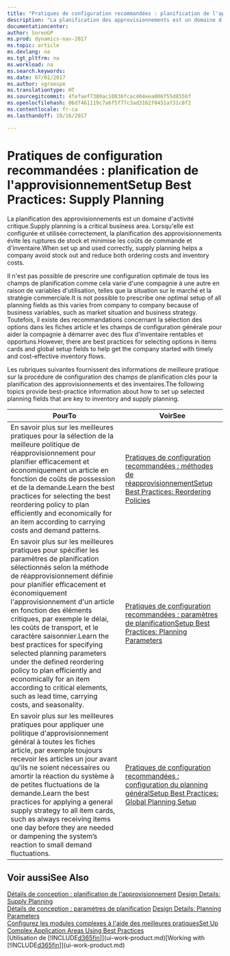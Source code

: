 ```yaml
---
title: "Pratiques de configuration recommandées : planification de l'approvisionnement"
description: "La planification des approvisionnements est un domaine d'activité critique. Lorsqu'elle est configurée et utilisée correctement, la planification des approvisionnements évite les ruptures de stock et minimise les coûts de commande et d'inventaire."
documentationcenter: 
author: SorenGP
ms.prod: dynamics-nav-2017
ms.topic: article
ms.devlang: na
ms.tgt_pltfrm: na
ms.workload: na
ms.search.keywords: 
ms.date: 07/01/2017
ms.author: sgroespe
ms.translationtype: HT
ms.sourcegitcommit: 4fefaef7380ac10836fcac404eea006f55d8556f
ms.openlocfilehash: 06df461119c7a6f5f77c3ad3162f0451af31c8f2
ms.contentlocale: fr-ca
ms.lasthandoff: 10/16/2017

---
```

# <a name="setup-best-practices-supply-planning"></a><span data-ttu-id="f319e-104">Pratiques de configuration recommandées : planification de l'approvisionnement</span><span class="sxs-lookup"><span data-stu-id="f319e-104">Setup Best Practices: Supply Planning</span></span>
<span data-ttu-id="f319e-105">La planification des approvisionnements est un domaine d'activité critique.</span><span class="sxs-lookup"><span data-stu-id="f319e-105">Supply planning is a critical business area.</span></span> <span data-ttu-id="f319e-106">Lorsqu'elle est configurée et utilisée correctement, la planification des approvisionnements évite les ruptures de stock et minimise les coûts de commande et d'inventaire.</span><span class="sxs-lookup"><span data-stu-id="f319e-106">When set up and used correctly, supply planning helps a company avoid stock out and reduce both ordering costs and inventory costs.</span></span>  

 <span data-ttu-id="f319e-107">Il n'est pas possible de prescrire une configuration optimale de tous les champs de planification comme cela varie d'une compagnie à une autre en raison de variables d'utilisation, telles que la situation sur le marché et la stratégie commerciale.</span><span class="sxs-lookup"><span data-stu-id="f319e-107">It is not possible to prescribe one optimal setup of all planning fields as this varies from company to company because of business variables, such as market situation and business strategy.</span></span> <span data-ttu-id="f319e-108">Toutefois, il existe des recommandations concernant la sélection des options dans les fiches article et les champs de configuration générale pour aider la compagnie à démarrer avec des flux d'inventaire rentables et opportuns.</span><span class="sxs-lookup"><span data-stu-id="f319e-108">However, there are best practices for selecting options in items cards and global setup fields to help get the company started with timely and cost-effective inventory flows.</span></span>  

 <span data-ttu-id="f319e-109">Les rubriques suivantes fournissent des informations de meilleure pratique sur la procédure de configuration des champs de planification clés pour la planification des approvisionnements et des inventaires.</span><span class="sxs-lookup"><span data-stu-id="f319e-109">The following topics provide best-practice information about how to set up selected planning fields that are key to inventory and supply planning.</span></span>  

|<span data-ttu-id="f319e-110">**Pour**</span><span class="sxs-lookup"><span data-stu-id="f319e-110">**To**</span></span>|<span data-ttu-id="f319e-111">**Voir**</span><span class="sxs-lookup"><span data-stu-id="f319e-111">**See**</span></span>|  
|------------|-------------|  
|<span data-ttu-id="f319e-112">En savoir plus sur les meilleures pratiques pour la sélection de la meilleure politique de réapprovisionnement pour planifier efficacement et économiquement un article en fonction de coûts de possession et de la demande.</span><span class="sxs-lookup"><span data-stu-id="f319e-112">Learn the best practices for selecting the best reordering policy to plan efficiently and economically for an item according to carrying costs and demand patterns.</span></span>|[<span data-ttu-id="f319e-113">Pratiques de configuration recommandées : méthodes de réapprovisionnement</span><span class="sxs-lookup"><span data-stu-id="f319e-113">Setup Best Practices: Reordering Policies</span></span>](setup-best-practices-reordering-policies.md)|  
|<span data-ttu-id="f319e-114">En savoir plus sur les meilleures pratiques pour spécifier les paramètres de planification sélectionnés selon la méthode de réapprovisionnement définie pour planifier efficacement et économiquement l'approvisionnement d'un article en fonction des éléments critiques, par exemple le délai, les coûts de transport, et le caractère saisonnier.</span><span class="sxs-lookup"><span data-stu-id="f319e-114">Learn the best practices for specifying selected planning parameters under the defined reordering policy to plan efficiently and economically for an item according to critical elements, such as lead time, carrying costs, and seasonality.</span></span>|[<span data-ttu-id="f319e-115">Pratiques de configuration recommandées : paramètres de planification</span><span class="sxs-lookup"><span data-stu-id="f319e-115">Setup Best Practices: Planning Parameters</span></span>](setup-best-practices-planning-parameters.md)|  
|<span data-ttu-id="f319e-116">En savoir plus sur les meilleures pratiques pour appliquer une politique d'approvisionnement général à toutes les fiches article, par exemple toujours recevoir les articles un jour avant qu'ils ne soient nécessaires ou amortir la réaction du système à de petites fluctuations de la demande.</span><span class="sxs-lookup"><span data-stu-id="f319e-116">Learn the best practices for applying a general supply strategy to all item cards, such as always receiving items one day before they are needed or dampening the system’s reaction to small demand fluctuations.</span></span>|[<span data-ttu-id="f319e-117">Pratiques de configuration recommandées : configuration du planning général</span><span class="sxs-lookup"><span data-stu-id="f319e-117">Setup Best Practices: Global Planning Setup</span></span>](setup-best-practices-global-planning-setup.md)|  

## <a name="see-also"></a><span data-ttu-id="f319e-118">Voir aussi</span><span class="sxs-lookup"><span data-stu-id="f319e-118">See Also</span></span>  
 <span data-ttu-id="f319e-119">[Détails de conception : planification de l'approvisionnement](design-details-supply-planning.md) </span><span class="sxs-lookup"><span data-stu-id="f319e-119">[Design Details: Supply Planning](design-details-supply-planning.md) </span></span>  
 <span data-ttu-id="f319e-120">[Détails de conception : paramètres de planification](design-details-planning-parameters.md) </span><span class="sxs-lookup"><span data-stu-id="f319e-120">[Design Details: Planning Parameters](design-details-planning-parameters.md) </span></span>  
 [<span data-ttu-id="f319e-121">Configurez les modules complexes à l'aide des meilleures pratiques</span><span class="sxs-lookup"><span data-stu-id="f319e-121">Set Up Complex Application Areas Using Best Practices</span></span>](set-up-complex-application-areas-using-best-practices.md)  
 <span data-ttu-id="f319e-122">[Utilisation de [!INCLUDE[d365fin](includes/d365fin_md.md)]](ui-work-product.md)</span><span class="sxs-lookup"><span data-stu-id="f319e-122">[Working with [!INCLUDE[d365fin](includes/d365fin_md.md)]](ui-work-product.md)</span></span>

